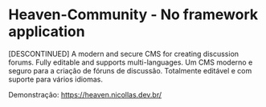 # Heaven-Community - No framework application
[DESCONTINUED] A modern and secure CMS for creating discussion forums. Fully editable and supports multi-languages.
Um CMS moderno e seguro para a criação de fóruns de discussão. Totalmente editável e com suporte para vários idiomas.

Demonstração: https://heaven.nicollas.dev.br/
